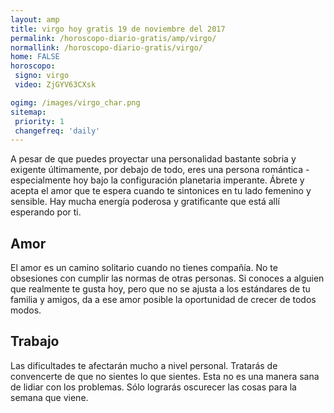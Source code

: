```yaml
---
layout: amp
title: virgo hoy gratis 19 de noviembre del 2017 
permalink: /horoscopo-diario-gratis/amp/virgo/
normallink: /horoscopo-diario-gratis/virgo/
home: FALSE
horoscopo:
 signo: virgo
 video: ZjGYV63CXsk

ogimg: /images/virgo_char.png
sitemap:
 priority: 1
 changefreq: 'daily'
---
```



A pesar de que puedes proyectar una personalidad bastante sobria y exigente últimamente, por debajo de todo, eres una persona romántica - especialmente hoy bajo la configuración planetaria imperante. Ábrete y acepta el amor que te espera cuando te sintonices en tu lado femenino y sensible. Hay mucha energía poderosa y gratificante que está allí esperando por ti.

## Amor

El amor es un camino solitario cuando no tienes compañía. No te obsesiones con cumplir las normas de otras personas. Si conoces a alguien que realmente te gusta hoy, pero que no se ajusta a los estándares de tu familia y amigos, da a ese amor posible la oportunidad de crecer de todos modos.

## Trabajo

Las dificultades te afectarán mucho a nivel personal. Tratarás de convencerte de que no sientes lo que sientes. Esta no es una manera sana de lidiar con los problemas. Sólo lograrás oscurecer las cosas para la semana que viene.